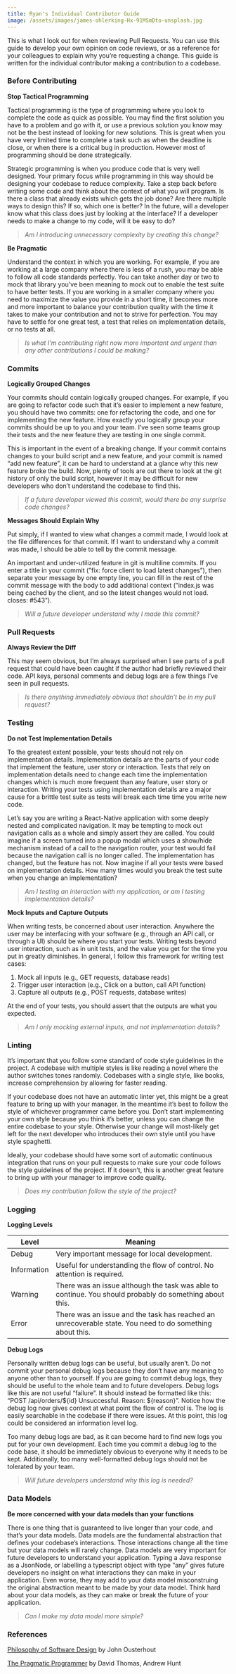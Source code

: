 ```yaml
---
title: Ryan's Individual Contributor Guide
image: /assets/images/james-ohlerking-Hx-91MSmDto-unsplash.jpg
---
```

This is what I look out for when reviewing Pull Requests. You can use this guide to develop your own opinion on code reviews, or as a reference for your colleagues to explain why you’re requesting a change. This guide is written for the individual contributor making a contribution to a codebase.

### Before Contributing

**Stop Tactical Programming**

Tactical programming is the type of programming where you look to complete the code as quick as possible. You may find the first solution you have to a problem and go with it, or use a previous solution you know may not be the best instead of looking for new solutions. This is great when you have very limited time to complete a task such as when the deadline is close, or when there is a critical bug in production. However most of programming should be done strategically.

Strategic programming is when you produce code that is very well designed. Your primary focus while programming in this way should be designing your codebase to reduce complexity. Take a step back before writing some code and think about the context of what you will program. Is there a class that already exists which gets the job done? Are there multiple ways to design this? If so, which one is better? In the future, will a developer know what this class does just by looking at the interface? If a developer needs to make a change to my code, will it be easy to do?

> *Am I introducing unnecessary complexity by creating this change?*

**Be Pragmatic**

Understand the context in which you are working. For example, if you are working at a large company where there is less of a rush, you may be able to follow all code standards perfectly. You can take another day or two to mock that library you’ve been meaning to mock out to enable the test suite to have better tests. If you are working in a smaller company where you need to maximize the value you provide in a short time, it becomes more and more important to balance your contribution quality with the time it takes to make your contribution and not to strive for perfection. You may have to settle for one great test, a test that relies on implementation details, or no tests at all.

> *Is what I’m contributing right now more important and urgent than any other contributions I could be making?*

### Commits

**Logically Grouped Changes**

Your commits should contain logically grouped changes. For example, if you are going to refactor code such that it’s easier to implement a new feature, you should have two commits: one for refactoring the code, and one for implementing the new feature. How exactly you logically group your commits should be up to you and your team. I’ve seen some teams group their tests and the new feature they are testing in one single commit.

This is important in the event of a breaking change. If your commit contains changes to your build script and a new feature, and your commit is named “add new feature”, it can be hard to understand at a glance why this new feature broke the build. Now, plenty of tools are out there to look at the git history of only the build script, however it may be difficult for new developers who don’t understand the codebase to find this.

> *If a future developer viewed this commit, would there be any surprise code changes?*

**Messages Should Explain Why**

Put simply, if I wanted to view what changes a commit made, I would look at the file differences for that commit. If I want to understand why a commit was made, I should be able to tell by the commit message.

An important and under-utilized feature in git is multiline commits. If you enter a title in your commit (”fix: force client to load latest changes”), then separate your message by one empty line, you can fill in the rest of the commit message with the body to add additional context (”index.js was being cached by the client, and so the latest changes would not load. closes: #543”).

> *Will a future developer understand why I made this commit?*

### Pull Requests

**Always Review the Diff**

This may seem obvious, but I’m always surprised when I see parts of a pull request that could have been caught if the author had briefly reviewed their code. API keys, personal comments and debug logs are a few things I’ve seen in pull requests.

> *Is there anything immediately obvious that shouldn’t be in my pull request?*

### Testing

**Do not Test Implementation Details**

To the greatest extent possible, your tests should not rely on implementation details. Implementation details are the parts of your code that implement the feature, user story or interaction. Tests that rely on implementation details need to change each time the implementation changes which is much more frequent than any feature, user story or interaction. Writing your tests using implementation details are a major cause for a brittle test suite as tests will break each time time you write new code.

Let’s say you are writing a React-Native application with some deeply nested and complicated navigation. It may be tempting to mock out navigation calls as a whole and simply assert they are called. You could imagine if a screen turned into a popup modal which uses a show/hide mechanism instead of a call to the navigation router, your test would fail because the navigation call is no longer called. The implementation has changed, but the feature has not. Now imagine if all your tests were based on implementation details. How many times would you break the test suite when you change an implementation?

> *Am I testing an interaction with my application, or am I testing implementation details?*

**Mock Inputs and Capture Outputs**

When writing tests, be concerned about user interaction. Anywhere the user may be interfacing with your software (e.g., through an API call, or through a UI) should be where you start your tests. Writing tests beyond user interaction, such as in unit tests, and the value you get for the time you put in greatly diminishes. In general, I follow this framework for writing test cases:

1. Mock all inputs (e.g., GET requests, database reads)
2. Trigger user interaction (e.g., Click on a button, call API function)
3. Capture all outputs (e.g., POST requests, database writes)

At the end of your tests, you should assert that the outputs are what you expected.

> *Am I only mocking external inputs, and not implementation details?*

### Linting

It’s important that you follow some standard of code style guidelines in the project. A codebase with multiple styles is like reading a novel where the author switches tones randomly. Codebases with a single style, like books, increase comprehension by allowing for faster reading.

If your codebase does not have an automatic linter yet, this might be a great feature to bring up with your manager. In the meantime it’s best to follow the style of whichever programmer came before you. Don’t start implementing your own style because you think it’s better, unless you can change the entire codebase to your style. Otherwise your change will most-likely get left for the next developer who introduces their own style until you have style spaghetti.

Ideally, your codebase should have some sort of automatic continuous integration that runs on your pull requests to make sure your code follows the style guidelines of the project. If it doesn’t, this is another great feature to bring up with your manager to improve code quality.

> *Does my contribution follow the style of the project?*

### Logging

**Logging Levels**

| **Level** | **Meaning** |
| --- | --- |
| Debug | Very important message for local development. |
| Information | Useful for understanding the flow of control. No attention is required. |
| Warning | There was an issue although the task was able to continue. You should probably do something about this. |
| Error | There was an issue and the task has reached an unrecoverable state. You need to do something about this. |

**Debug Logs**

Personally written debug logs can be useful, but usually aren’t. Do not commit your personal debug logs because they don’t have any meaning to anyone other than to yourself. If you are going to commit debug logs, they should be useful to the whole team and to future developers. Debug logs like this are not useful “failure”. It should instead be formatted like this: “POST /api/orders/${id} Unsuccessful. Reason: ${reason}”. Notice how the debug log now gives context at what point the flow of control is. The log is easily searchable in the codebase if there were issues. At this point, this log could be considered an information level log.

Too many debug logs are bad, as it can become hard to find new logs you put for your own development. Each time you commit a debug log to the code base, it should be immediately obvious to everyone why it needs to be kept. Additionally, too many well-formatted debug logs should not be tolerated by your team.

> *Will future developers understand why this log is needed?*

### Data Models

**Be more concerned with your data models than your functions**

There is one thing that is guaranteed to live longer than your code, and that’s your data models. Data models are the fundamental abstraction that defines your codebase’s interactions. Those interactions change all the time but your data models will rarely change. Data models are very important for future developers to understand your application. Typing a Java response as a JsonNode, or labelling a typescript object with type “any” gives future developers no insight on what interactions they can make in your application. Even worse, they may add to your data model misconstruing the original abstraction meant to be made by your data model. Think hard about your data models, as they can make or break the future of your application.

> *Can I make my data model more simple?*

### References

[Philosophy of Software Design](https://a.co/d/3626gLq) by John Ousterhout

[The Pragmatic Programmer](https://a.co/d/9empAUk) by David Thomas, Andrew Hunt